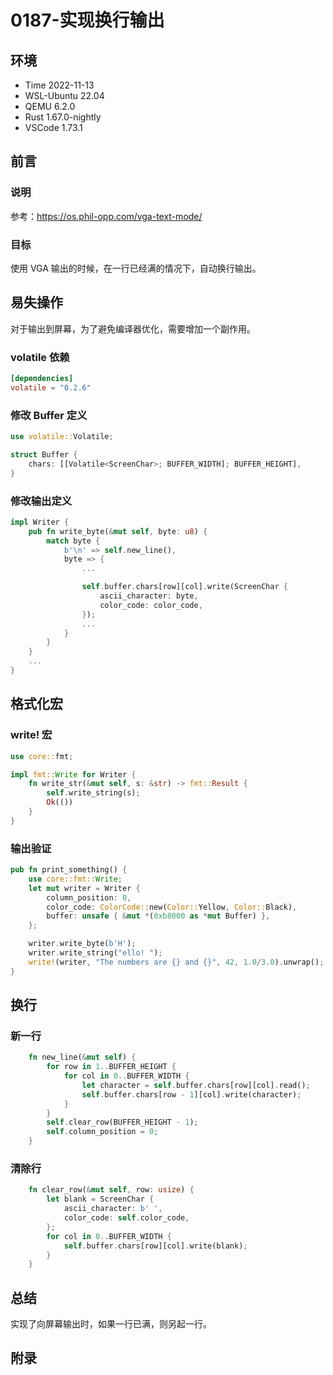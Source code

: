 # 0187-实现换行输出

## 环境

- Time 2022-11-13
- WSL-Ubuntu 22.04
- QEMU 6.2.0
- Rust 1.67.0-nightly
- VSCode 1.73.1

## 前言

### 说明

参考：<https://os.phil-opp.com/vga-text-mode/>

### 目标

使用 VGA 输出的时候，在一行已经满的情况下，自动换行输出。

## 易失操作

对于输出到屏幕，为了避免编译器优化，需要增加一个副作用。

### volatile 依赖

```toml
[dependencies]
volatile = "0.2.6"
```

### 修改 Buffer 定义

```rust
use volatile::Volatile;

struct Buffer {
    chars: [[Volatile<ScreenChar>; BUFFER_WIDTH]; BUFFER_HEIGHT],
}
```

### 修改输出定义

```Rust
impl Writer {
    pub fn write_byte(&mut self, byte: u8) {
        match byte {
            b'\n' => self.new_line(),
            byte => {
                ...

                self.buffer.chars[row][col].write(ScreenChar {
                    ascii_character: byte,
                    color_code: color_code,
                });
                ...
            }
        }
    }
    ...
}
```

## 格式化宏

### write! 宏

```Rust
use core::fmt;

impl fmt::Write for Writer {
    fn write_str(&mut self, s: &str) -> fmt::Result {
        self.write_string(s);
        Ok(())
    }
}
```

### 输出验证

```Rust
pub fn print_something() {
    use core::fmt::Write;
    let mut writer = Writer {
        column_position: 0,
        color_code: ColorCode::new(Color::Yellow, Color::Black),
        buffer: unsafe { &mut *(0xb8000 as *mut Buffer) },
    };

    writer.write_byte(b'H');
    writer.write_string("ello! ");
    write!(writer, "The numbers are {} and {}", 42, 1.0/3.0).unwrap();
}
```

## 换行

### 新一行

```Rust
    fn new_line(&mut self) {
        for row in 1..BUFFER_HEIGHT {
            for col in 0..BUFFER_WIDTH {
                let character = self.buffer.chars[row][col].read();
                self.buffer.chars[row - 1][col].write(character);
            }
        }
        self.clear_row(BUFFER_HEIGHT - 1);
        self.column_position = 0;
    }
```

### 清除行

```Rust
    fn clear_row(&mut self, row: usize) {
        let blank = ScreenChar {
            ascii_character: b' ',
            color_code: self.color_code,
        };
        for col in 0..BUFFER_WIDTH {
            self.buffer.chars[row][col].write(blank);
        }
    }
```

## 总结

实现了向屏幕输出时，如果一行已满，则另起一行。

## 附录

